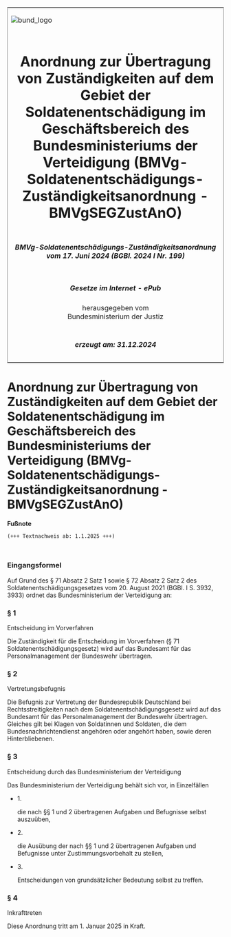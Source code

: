 <span id="DECKBLATT.html"></span>

<table border="0" frame="border" width="100%">

<tr valign="top">

<td align="left">

![bund\_logo](BfJ_2021_Web_de_de.gif)

</td>

<td align="right">

 

</td>

</tr>

<tr align="center" valign="middle">

<td colspan="2">

# Anordnung zur Übertragung von Zuständigkeiten auf dem Gebiet der Soldatenentschädigung im Geschäftsbereich des Bundesministeriums der Verteidigung (BMVg-Soldatenentschädigungs-Zuständigkeitsanordnung - BMVgSEGZustAnO)

</td>

</tr>

<tr align="center" valign="middle">

<td colspan="2">

##### BMVg-Soldatenentschädigungs-Zuständigkeitsanordnung vom 17. Juni 2024 (BGBl. 2024 I Nr. 199)

</td>

</tr>

<tr align="center" valign="middle">

<td colspan="2">

  
  

##### Gesetze im Internet - ePub  
  
herausgegeben vom  
Bundesministerium der Justiz

</td>

</tr>

<tr align="center" valign="bottom">

<td colspan="2">

  
  

##### erzeugt am: 31.12.2024

</td>

</tr>

</table>

<span id="BJNR0C70A0024.html"></span>

# Anordnung zur Übertragung von Zuständigkeiten auf dem Gebiet der Soldatenentschädigung im Geschäftsbereich des Bundesministeriums der Verteidigung (BMVg-Soldatenentschädigungs-Zuständigkeitsanordnung - BMVgSEGZustAnO)

<div>

  
**Fußnote**

<div class="jnhtml">

<div>

<div class="jurAbsatz">

  

``` 
(+++ Textnachweis ab: 1.1.2025 +++)

 
```

</div>

</div>

</div>

</div>

<span id="BJNR0C70A0024BJNE000100000.html"></span>

### Eingangsformel  

<div>

<div class="jnhtml">

<div>

<div class="jurAbsatz">

Auf Grund des § 71 Absatz 2 Satz 1 sowie § 72 Absatz 2 Satz 2 des
Soldatenentschädigungsgesetzes vom 20. August 2021 (BGBl. I S. 3932,
3933) ordnet das Bundesministerium der Verteidigung an:

</div>

</div>

</div>

</div>

<span id="BJNR0C70A0024BJNE000200000.html"></span>

### § 1  
Entscheidung im Vorverfahren

<div>

<div class="jnhtml">

<div>

<div class="jurAbsatz">

Die Zuständigkeit für die Entscheidung im Vorverfahren (§ 71
Soldatenentschädigungsgesetz) wird auf das Bundesamt für das
Personalmanagement der Bundeswehr übertragen.

</div>

</div>

</div>

</div>

<span id="BJNR0C70A0024BJNE000300000.html"></span>

### § 2  
Vertretungsbefugnis

<div>

<div class="jnhtml">

<div>

<div class="jurAbsatz">

Die Befugnis zur Vertretung der Bundesrepublik Deutschland bei
Rechtsstreitigkeiten nach dem Soldatenentschädigungsgesetz wird auf das
Bundesamt für das Personalmanagement der Bundeswehr übertragen. Gleiches
gilt bei Klagen von Soldatinnen und Soldaten, die dem
Bundesnachrichtendienst angehören oder angehört haben, sowie deren
Hinterbliebenen.

</div>

</div>

</div>

</div>

<span id="BJNR0C70A0024BJNE000400000.html"></span>

### § 3  
Entscheidung durch das Bundesministerium der Verteidigung

<div>

<div class="jnhtml">

<div>

<div class="jurAbsatz">

Das Bundesministerium der Verteidigung behält sich vor, in Einzelfällen

  - 1\.
    
    <div>
    
    die nach §§ 1 und 2 übertragenen Aufgaben und Befugnisse selbst
    auszuüben,
    
    </div>

  - 2\.
    
    <div>
    
    die Ausübung der nach §§ 1 und 2 übertragenen Aufgaben und
    Befugnisse unter Zustimmungsvorbehalt zu stellen,
    
    </div>

  - 3\.
    
    <div>
    
    Entscheidungen von grundsätzlicher Bedeutung selbst zu treffen.
    
    </div>

</div>

</div>

</div>

</div>

<span id="BJNR0C70A0024BJNE000500000.html"></span>

### § 4  
Inkrafttreten

<div>

<div class="jnhtml">

<div>

<div class="jurAbsatz">

Diese Anordnung tritt am 1. Januar 2025 in Kraft.

</div>

</div>

</div>

</div>
